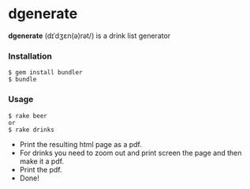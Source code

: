 # dgenerate
**dgenerate** (dɪˈdʒɛn(ə)rət/) is a drink list generator

### Installation
```
$ gem install bundler
$ bundle

```

### Usage
```
$ rake beer
or
$ rake drinks
```

* Print the resulting html page as a pdf.
* For drinks you need to zoom out and print screen the page and then make it a pdf.
* Print the pdf.
* Done!
